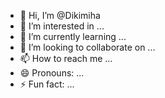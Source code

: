 - 👋 Hi, I’m @Dikimiha
- 👀 I’m interested in ...
- 🌱 I’m currently learning ...
- 💞️ I’m looking to collaborate on ...
- 📫 How to reach me ...
- 😄 Pronouns: ...
- ⚡ Fun fact: ...

<!---
Dikimiha/Dikimiha is a ✨ special ✨ repository because its `README.md` (this file) appears on your GitHub profile.
You can click the Preview link to take a look at your changes.
--->
